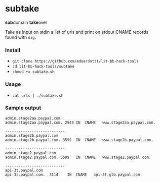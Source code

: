 # subtake

**sub**domain **take**over

Take as input on stdin a list of urls and print on stdout CNAME records found with `dig`.

### Install

- `git clone https://github.com/edoardottt/lit-bb-hack-tools`
- `cd lit-bb-hack-tools/subtake`
- `chmod +x subtake.sh`

### Usage

- `cat urls | ./subtake.sh`

### Sample output

```
admin.stage2aa.paypal.com
admin.stage2aa.paypal.com. 2943	IN	CNAME	www.stage2aa.paypal.com.

---------------------------
admin.stage2b.paypal.com
admin.stage2b.paypal.com. 3599	IN	CNAME	www.stage2b.paypal.com.

---------------------------
admin.stage2.paypal.com
admin.stage2.paypal.com. 3599	IN	CNAME	www.stage2.paypal.com.

---------------------------
api-3t.paypal.com
api-3t.paypal.com.	3114	IN	CNAME	api-3t.glb.paypal.com.
```
